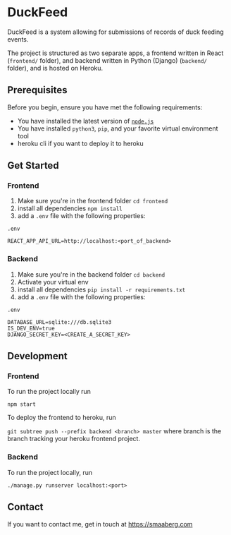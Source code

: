 # DuckFeed
DuckFeed is a system allowing for submissions of records of duck feeding events.

The project is structured as two separate apps, a frontend written in React (`frontend/` folder), and backend written in Python (Django) (`backend/` folder), and is hosted on Heroku.

## Prerequisites

Before you begin, ensure you have met the following requirements:
* You have installed the latest version of [`node.js`](https://nodejs.org/en/)
* You have installed `python3`, `pip`, and your favorite virtual environment tool
* heroku cli if you want to deploy it to heroku

## Get Started

### Frontend
1. Make sure you're in the frontend folder `cd frontend`
2. install all dependencies `npm install`
3. add a `.env` file with the following properties:

`.env`

```
REACT_APP_API_URL=http://localhost:<port_of_backend>
```

### Backend
1. Make sure you're in the backend folder `cd backend`
2. Activate your virtual env
2. install all dependencies `pip install -r requirements.txt`
3. add a `.env` file with the following properties:

`.env`

```
DATABASE_URL=sqlite:///db.sqlite3
IS_DEV_ENV=true
DJANGO_SECRET_KEY=<CREATE_A_SECRET_KEY>
```

## Development


### Frontend
To run the project locally run

`npm start`

To deploy the frontend to heroku, run

`git subtree push --prefix backend <branch> master` where branch is the branch tracking your heroku frontend project.

### Backend
To run the project locally, run

`./manage.py runserver localhost:<port>`


## Contact

If you want to contact me, get in touch at https://smaaberg.com
